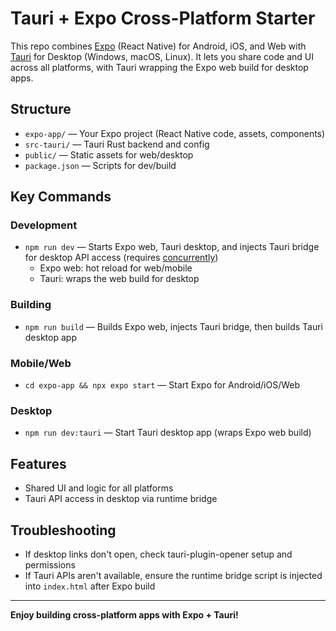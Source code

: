 
# Tauri + Expo Cross-Platform Starter

This repo combines [Expo](https://expo.dev) (React Native) for Android, iOS, and Web with [Tauri](https://tauri.app) for Desktop (Windows, macOS, Linux). It lets you share code and UI across all platforms, with Tauri wrapping the Expo web build for desktop apps.

## Structure

- `expo-app/` — Your Expo project (React Native code, assets, components)
- `src-tauri/` — Tauri Rust backend and config
- `public/` — Static assets for web/desktop
- `package.json` — Scripts for dev/build

## Key Commands

### Development

- `npm run dev` — Starts Expo web, Tauri desktop, and injects Tauri bridge for desktop API access (requires [concurrently](https://www.npmjs.com/package/concurrently))
	- Expo web: hot reload for web/mobile
	- Tauri: wraps the web build for desktop

### Building

- `npm run build` — Builds Expo web, injects Tauri bridge, then builds Tauri desktop app

### Mobile/Web

- `cd expo-app && npx expo start` — Start Expo for Android/iOS/Web

### Desktop

- `npm run dev:tauri` — Start Tauri desktop app (wraps Expo web build)

## Features

- Shared UI and logic for all platforms
- Tauri API access in desktop via runtime bridge

## Troubleshooting

- If desktop links don't open, check tauri-plugin-opener setup and permissions
- If Tauri APIs aren't available, ensure the runtime bridge script is injected into `index.html` after Expo build

---

**Enjoy building cross-platform apps with Expo + Tauri!**
